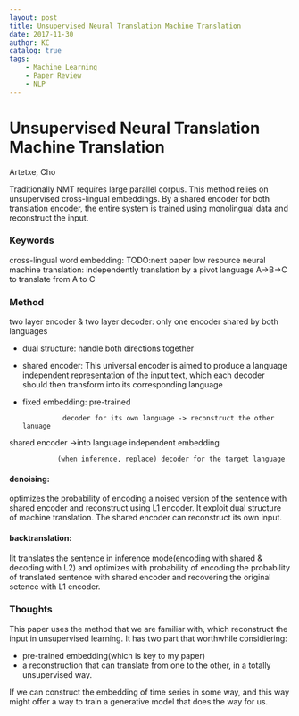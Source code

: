 ```yaml
---
layout: post
title: Unsupervised Neural Translation Machine Translation
date: 2017-11-30
author: KC
catalog: true
tags:
    - Machine Learning
    - Paper Review
    - NLP
---
```


# Unsupervised Neural Translation Machine Translation
Artetxe, Cho


Traditionally NMT requires large parallel corpus. This method relies on unsupervised cross-lingual embeddings. By a shared encoder for both translation encoder, the entire system is trained using monolingual data and reconstruct the input. 


### Keywords 
cross-lingual word embedding: TODO:next paper 
low resource neural machine translation: independently translation by a pivot language A->B->C to translate from A to C 

### Method 

two layer encoder & two layer decoder: only one encoder shared by both languages 
* dual structure: handle both directions together 
* shared encoder: This universal encoder is aimed to produce a language independent representation of the input text, which each decoder should then transform into its corresponding language
* fixed embedding: pre-trained


                decoder for its own language -> reconstruct the other lanuage
                
shared encoder ->into language independent embedding 

                (when inference, replace) decoder for the target language


#### denoising: 
optimizes the probability of encoding a noised version of the sentence with shared encoder and reconstruct using L1 encoder. It
exploit dual structure of machine translation. The shared encoder can reconstruct its own input.

#### backtranslation: 
Iit translates the sentence in inference mode(encoding with shared & decoding with L2) and optimizes with probability of encoding the probability of translated sentence with shared encoder and recovering the original setence with L1 encoder. 

### Thoughts 
This paper uses the method that we are familiar with, which reconstruct the input in unsupervised learning. It has two part that worthwhile considiering: 
* pre-trained embedding(which is key to my paper)
* a reconstruction that can translate from one to the other, in a totally unsupervised way. 

If we can construct the embedding of time series in some way, and this way might offer a way to train a generative model that does the way for us. 